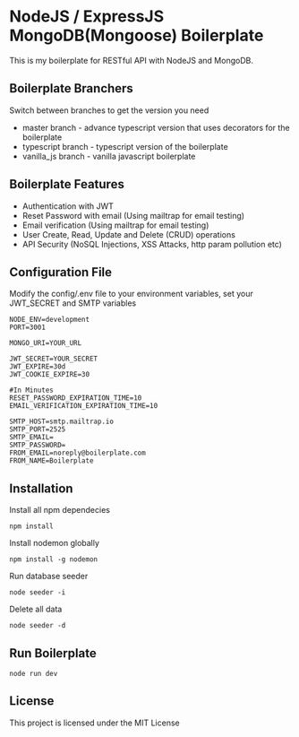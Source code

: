 # NodeJS / ExpressJS MongoDB(Mongoose) Boilerplate

This is my boilerplate for RESTful API with NodeJS and MongoDB.

## Boilerplate Branchers

Switch between branches to get the version you need

- master branch - advance typescript version that uses decorators for the boilerplate
- typescript branch - typescript version of the boilerplate
- vanilla_js branch - vanilla javascript boilerplate

## Boilerplate Features

- Authentication with JWT
- Reset Password with email (Using mailtrap for email testing)
- Email verification (Using mailtrap for email testing)
- User Create, Read, Update and Delete (CRUD) operations
- API Security (NoSQL Injections, XSS Attacks, http param pollution etc)

## Configuration File

Modify the config/.env file to your environment variables, set your JWT_SECRET and SMTP variables

```ENV
NODE_ENV=development
PORT=3001

MONGO_URI=YOUR_URL

JWT_SECRET=YOUR_SECRET
JWT_EXPIRE=30d
JWT_COOKIE_EXPIRE=30

#In Minutes
RESET_PASSWORD_EXPIRATION_TIME=10
EMAIL_VERIFICATION_EXPIRATION_TIME=10

SMTP_HOST=smtp.mailtrap.io
SMTP_PORT=2525
SMTP_EMAIL=
SMTP_PASSWORD=
FROM_EMAIL=noreply@boilerplate.com
FROM_NAME=Boilerplate
```

## Installation

Install all npm dependecies

```console
npm install
```

Install nodemon globally

```console
npm install -g nodemon
```

Run database seeder

```console
node seeder -i
```

Delete all data

```console
node seeder -d
```

## Run Boilerplate

```console
node run dev
```

## License

This project is licensed under the MIT License

